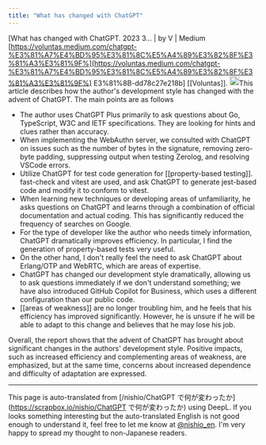 ```yaml
---
title: "What has changed with ChatGPT"
---
```


[What has changed with ChatGPT. 2023 3... | by V | Medium [https://voluntas.medium.com/chatgpt-%E3%81%A7%E4%BD%95%E3%81%8C%E5%A4%89%E3%82%8F%E3%81%A3%E3%81%9F%](https://voluntas.medium.com/chatgpt-%E3%81%A7%E4%BD%95%E3%81%8C%E5%A4%89%E3%82%8F%E3%81%A3%E3%81%9F%) E3%81%8B-dd78c27e218b] [[Voluntas]].
<img src='https://scrapbox.io/api/pages/nishio-en/Claude/icon' alt='Claude.icon' height="19.5"/>This article describes how the author's development style has changed with the advent of ChatGPT. The main points are as follows

- The author uses ChatGPT Plus primarily to ask questions about Go, TypeScript, W3C and IETF specifications. They are looking for hints and clues rather than accuracy.
- When implementing the WebAuthn server, we consulted with ChatGPT on issues such as the number of bytes in the signature, removing zero-byte padding, suppressing output when testing Zerolog, and resolving VSCode errors.
- Utilize ChatGPT for test code generation for [[property-based testing]]. fast-check and vitest are used, and ask ChatGPT to generate jest-based code and modify it to conform to vitest.
- When learning new techniques or developing areas of unfamiliarity, he asks questions on ChatGPT and learns through a combination of official documentation and actual coding. This has significantly reduced the frequency of searches on Google.
- For the type of developer like the author who needs timely information, ChatGPT dramatically improves efficiency. In particular, I find the generation of property-based tests very useful.
- On the other hand, I don't really feel the need to ask ChatGPT about Erlang/OTP and WebRTC, which are areas of expertise.
- ChatGPT has changed our development style dramatically, allowing us to ask questions immediately if we don't understand something; we have also introduced GitHub Copilot for Business, which uses a different configuration than our public code.
- [[areas of weakness]] are no longer troubling him, and he feels that his efficiency has improved significantly. However, he is unsure if he will be able to adapt to this change and believes that he may lose his job.

Overall, the report shows that the advent of ChatGPT has brought about significant changes in the authors' development style. Positive impacts, such as increased efficiency and complementing areas of weakness, are emphasized, but at the same time, concerns about increased dependence and difficulty of adaptation are expressed.

---
This page is auto-translated from [/nishio/ChatGPT で何が変わったか](https://scrapbox.io/nishio/ChatGPT で何が変わったか) using DeepL. If you looks something interesting but the auto-translated English is not good enough to understand it, feel free to let me know at [@nishio_en](https://twitter.com/nishio_en). I'm very happy to spread my thought to non-Japanese readers.
